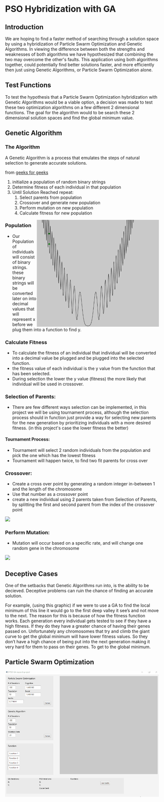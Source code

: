 # PSO Hybridization with GA

## Introduction ##

We are hoping to find a faster method of searching through a solution space by using a hybridization of Particle Swarm Optimization and Genetic Algorithms. In viewing the difference between both the strengths and weaknesses of both algorithms we have hypothesized that combining the two may overcome the other's faults. This application using both algorithms together, could potentially find better solutions faster, and more efficiently then just using Genetic Algorithms, or Particle Swarm Optimization alone.

## Test Functions ##
To test the hypothesis that a Particle Swarm Optimization hybridization with Genetic Algorithms would be a viable option, a decision was made to test these two optimization algorithms on a few different 2 dimensional functions. The goal for the algorithm would to be search these 2 dimensional solution spaces and find the global minimum value.

## Genetic Algorithm ##

### The Algorithm ###

A Genetic Algorithm is a process that emulates the steps of natural selection to generate accurate 
solutions.

from [geeks for geeks](https://www.geeksforgeeks.org/genetic-algorithms/)

1. initialize a population of random binary strings
2. Determine fitness of each individual in that population
3. Until Solution Reached repeat:
    1. Select parents from population
    2. Crossover and generate new population
    3. Perform mutation on new population
    4. Calculate fitness for new population
    
<img src="pics/GArepresentation1.1.gif" width = "400" height = "350" align="right">
     
### Population ###

- Our Population of individuals will consist of binary strings. these binary strings will be converted later on into decimal values that will represent x before we plug them into a function to find y.

### Calculate Fitness ###

- To calculate the fitness of an individual that individual will be converted into a decimal value be plugged and be plugged into the selected function.
- the fitness value of each individual is the y value from the function that has been selected.
- During selection the lower the y value (fitness) the more likely that individual will be used in crossover.

### Selection of Parents: ###

   - There are few different ways selection can be implemented, in this project we will be using tournament process, although the selection process should in function just provide a way for selecting new parents for the new generation by prioritizing individuals with a more desired fitness. (in this project's case the lower fitness the better)

#### Tournament Process: ####
   - Tournament will select 2 random individuals from the population and pick the one which has the lowest fitness
   - Tournament will happen twice, to find two fit parents for cross over
   
### Crossover: ###
- Create a cross over point by generating a random integer in-between 1 and the length of the chromosome
- Use that number as a crossover point 
- create a new individual using 2 parents taken from Selection of Parents, by splitting the first and second parent from the index of the crossover point

<img src="https://upload.wikimedia.org/wikipedia/commons/thumb/5/56/OnePointCrossover.svg/462px-OnePointCrossover.svg.png">

  
### Perform Mutation: ###
- Mutation  will  occur  based  on  a  specific  rate,  and  will  change  one  random  gene  in  the 
chromosome 
<img src="https://cdn-images-1.medium.com/max/1600/1*CGt_UhRqCjIDb7dqycmOAg.png">

## Deceptive Cases ##

One of the setbacks that Genetic Algorithms run into, is the ability to be decieved. Deceptive problems can ruin the chance of finding an accurate solution.

For  example,  (using  this  graphic)  if 
we were to use a GA to find the local 
minimum  of  this  line  it  would  go  to 
the first deep valley it see’s and not 
move to the next. The reason for this 
is    because    of    how    the    fitness 
function   works.   Each   generation 
every individual gets tested to see if 
they  have  a  high  fitness.  If  they  do 
they  have  a  greater  chance  of  having  their  genes  passed  on.  Unfortunately  any 
chromosomes  that  try  and  climb  the  giant  curve  to  get  the  global  minimum  will 
have lower fitness values. So they don’t have a high chance of being put into the 
next generation making it very hard for them to pass on their genes. To get to the 
global minimum.


## Particle Swarm Optimization ##


![gaPSOGif](pics/gaPSO.gif)
